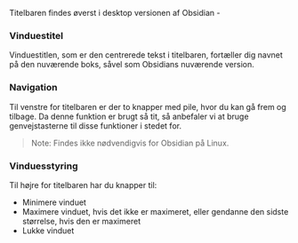 Titelbaren findes øverst i desktop versionen af Obsidian -

### Vinduestitel

Vinduestitlen, som er den centrerede tekst i titelbaren, fortæller dig navnet på den nuværende boks, såvel som Obsidians nuværende version.

### Navigation

Til venstre for titelbaren er der to knapper med pile, hvor du kan gå frem og tilbage. Da denne funktion er brugt så tit, så anbefaler vi at bruge genvejstasterne til disse funktioner i stedet for.

> Note: Findes ikke nødvendigvis for Obsidian på Linux.

### Vinduesstyring

Til højre for titelbaren har du knapper til:

- Minimere vinduet
- Maximere vinduet, hvis det ikke er maximeret, eller gendanne den sidste størrelse, hvis den er maximeret
- Lukke vinduet

